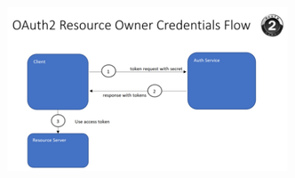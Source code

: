 ![OAuth2 Resource Owner Credentials Flow](https://github.com/damienbod/aspnetcore-standup-securing-apis/blob/main/details/Resource%20Owner%20Credentials%20Flow.png)
